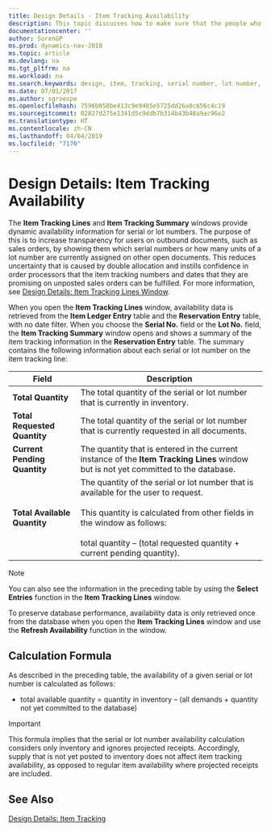 ```yaml
---
title: Design Details - Item Tracking Availability
description: This topic discusses how to make sure that the people who process orders can rely on the availability of serial or lot numbers.
documentationcenter: ''
author: SorenGP
ms.prod: dynamics-nav-2018
ms.topic: article
ms.devlang: na
ms.tgt_pltfrm: na
ms.workload: na
ms.search.keywords: design, item, tracking, serial number, lot number, outbound documents
ms.date: 07/01/2017
ms.author: sgroespe
ms.openlocfilehash: 7596b058be413c9e9485e5725dd26a8c656c4c19
ms.sourcegitcommit: 02827d275e1341d5c9ddb7b314b43b48a9ac96e2
ms.translationtype: HT
ms.contentlocale: zh-CN
ms.lasthandoff: 04/04/2019
ms.locfileid: "7170"
---
```

# <a name="design-details-item-tracking-availability"></a>Design Details: Item Tracking Availability
The **Item Tracking Lines** and **Item Tracking Summary** windows provide dynamic availability information for serial or lot numbers. The purpose of this is to increase transparency for users on outbound documents, such as sales orders, by showing them which serial numbers or how many units of a lot number are currently assigned on other open documents. This reduces uncertainty that is caused by double allocation and instills confidence in order processors that the item tracking numbers and dates that they are promising on unposted sales orders can be fulfilled. For more information, see [Design Details: Item Tracking Lines Window](design-details-item-tracking-lines-window.md).  
  
When you open the **Item Tracking Lines** window, availability data is retrieved from the **Item Ledger Entry** table and the **Reservation Entry** table, with no date filter. When you choose the **Serial No.** field or the **Lot No.** field, the **Item Tracking Summary** window opens and shows a summary of the item tracking information in the **Reservation Entry** table. The summary contains the following information about each serial or lot number on the item tracking line:  
  
|Field|Description|  
|---------------------------------|---------------------------------------|  
|**Total Quantity**|The total quantity of the serial or lot number that is currently in inventory.|  
|**Total Requested Quantity**|The total quantity of the serial or lot number that is currently requested in all documents.|  
|**Current Pending Quantity**|The quantity that is entered in the current instance of the **Item Tracking Lines** window but is not yet committed to the database.|  
|**Total Available Quantity**|The quantity of the serial or lot number that is available for the user to request.<br /><br /> This quantity is calculated from other fields in the window as follows:<br /><br /> total quantity – (total requested quantity + current pending quantity).|  
  
> [!NOTE]  
>  You can also see the information in the preceding table by using the **Select Entries** function in the **Item Tracking Lines** window.  
  
To preserve database performance, availability data is only retrieved once from the database when you open the **Item Tracking Lines** window and use the **Refresh Availability** function in the window.  
  
## <a name="calculation-formula"></a>Calculation Formula  
As described in the preceding table, the availability of a given serial or lot number is calculated as follows:  
  
* total available quantity = quantity in inventory – (all demands + quantity not yet committed to the database)  
  
> [!IMPORTANT]  
>  This formula implies that the serial or lot number availability calculation considers only inventory and ignores projected receipts. Accordingly, supply that is not yet posted to inventory does not affect item tracking availability, as opposed to regular item availability where projected receipts are included.  
  
## <a name="see-also"></a>See Also  
[Design Details: Item Tracking](design-details-item-tracking.md)